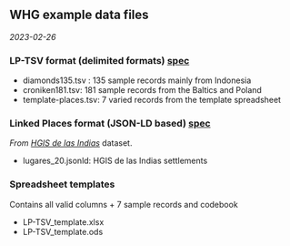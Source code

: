 ## WHG example data files
_2023-02-26_

### LP-TSV format (delimited formats) [spec](https://github.com/LinkedPasts/linked-places-format/blob/main/tsv_0.4.md)

- diamonds135.tsv : 135 sample records mainly from Indonesia
- croniken181.tsv: 181 sample records from the Baltics and Poland
- template-places.tsv: 7 varied records from the template spreadsheet


### Linked Places format (JSON-LD based) [spec](https://github.com/LinkedPasts/linked-places-format)
	
*_From [HGIS de las Indias](https://www.hgis-indias.net/)_* dataset.

- lugares_20.jsonld: HGIS de las Indias settlements

### Spreadsheet templates

Contains all valid columns + 7 sample records and codebook

- LP-TSV_template.xlsx
- LP-TSV_template.ods
	

